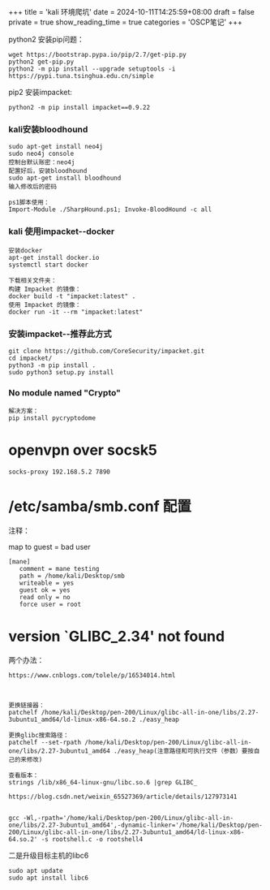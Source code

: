 +++
title = 'kali 环境爬坑'
date = 2024-10-11T14:25:59+08:00
draft = false
private = true
show_reading_time = true
categories = 'OSCP笔记'
+++

python2 安装pip问题：

```
wget https://bootstrap.pypa.io/pip/2.7/get-pip.py
python2 get-pip.py
python2 -m pip install --upgrade setuptools -i https://pypi.tuna.tsinghua.edu.cn/simple
```
pip2 安装impacket:

```
python2 -m pip install impacket==0.9.22
```

### kali安装bloodhound


```
sudo apt-get install neo4j
sudo neo4j console
控制台默认账密：neo4j
配置好后，安装bloodhound
sudo apt-get install bloodhound
输入修改后的密码

ps1脚本使用：
Import-Module ./SharpHound.ps1; Invoke-BloodHound -c all
```


### kali 使用impacket--docker

```
安装docker
apt-get install docker.io
systemctl start docker

下载相关文件夹：
构建 Impacket 的镜像：
docker build -t "impacket:latest" .
使用 Impacket 的镜像：
docker run -it --rm "impacket:latest"
```

### 安装impacket--推荐此方式

```
git clone https://github.com/CoreSecurity/impacket.git 
cd impacket/ 
python3 -m pip install . 
sudo python3 setup.py install
```
### No module named "Crypto"

```
解决方案：
pip install pycryptodome
```

# openvpn over socsk5

```
socks-proxy 192.168.5.2 7890
```


# /etc/samba/smb.conf 配置


注释：

map to guest = bad user

```
[mane]
   comment = mane testing
   path = /home/kali/Desktop/smb
   writeable = yes
   guest ok = yes
   read only = no
   force user = root
```

# version `GLIBC_2.34' not found

两个办法：

```
https://www.cnblogs.com/tolele/p/16534014.html



更换链接器：
patchelf /home/kali/Desktop/pen-200/Linux/glibc-all-in-one/libs/2.27-3ubuntu1_amd64/ld-linux-x86-64.so.2 ./easy_heap

更换glibc搜索路径：
patchelf --set-rpath /home/kali/Desktop/pen-200/Linux/glibc-all-in-one/libs/2.27-3ubuntu1_amd64 ./easy_heap(注意路径和可执行文件（参数）要按自己的来修改)
```

```
查看版本：
strings /lib/x86_64-linux-gnu/libc.so.6 |grep GLIBC_

https://blog.csdn.net/weixin_65527369/article/details/127973141


gcc -Wl,-rpath='/home/kali/Desktop/pen-200/Linux/glibc-all-in-one/libs/2.27-3ubuntu1_amd64',-dynamic-linker='/home/kali/Desktop/pen-200/Linux/glibc-all-in-one/libs/2.27-3ubuntu1_amd64/ld-linux-x86-64.so.2' -s rootshell.c -o rootshell4

```

二是升级目标主机的libc6

```
sudo apt update 
sudo apt install libc6
```